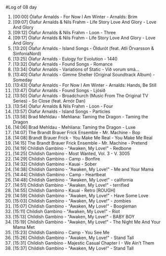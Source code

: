 #Log of 08 day

1. [00:00] Ólafur Arnalds - For Now I Am Winter - Arnalds: Brim
1. [09:07] Ólafur Arnalds & Nils Frahm - Life Story Love And Glory - Love And Glory
1. [09:12] Ólafur Arnalds & Nils Frahm - Loon - Three
1. [09:17] Ólafur Arnalds & Nils Frahm - Life Story Love And Glory - Love And Glory
1. [13:20] Ólafur Arnalds - Island Songs - Öldurót (feat. Atli Örvarsson & SinfoniaNord)
1. [13:25] Ólafur Arnalds - Eulogy for Evolution - 1440
1. [13:32] Ólafur Arnalds - Found Songs - Romance
1. [13:34] Ólafur Arnalds - Variations of Static - Við vorum smá...
1. [13:40] Ólafur Arnalds - Gimme Shelter (Original Soundtrack Album) - Someday
1. [13:43] Ólafur Arnalds - For Now I Am Winter - Arnalds: Hands, Be Still
1. [13:47] Ólafur Arnalds - Found Songs - Ljósið
1. [13:50] Ólafur Arnalds - Broadchurch (Music From The Original TV Series) - So Close (feat. Arnór Dan)
1. [13:54] Ólafur Arnalds & Nils Frahm - Loon - Four
1. [13:57] Ólafur Arnalds - Island Songs - Particles
1. [13:58] Brad Mehldau - Mehliana: Taming the Dragon - Taming the Dragon
1. [14:06] Brad Mehldau - Mehliana: Taming the Dragon - Luxe
1. [14:07] The Brandt Brauer Frick Ensemble - Mr. Machine - Bop
1. [14:08] Brandt Brauer Frick - You Make Me Real - You Make Me Real
1. [14:15] The Brandt Brauer Frick Ensemble - Mr. Machine - Pretend
1. [14:19] Childish Gambino - "Awaken, My Love!" - Redbone
1. [14:25] Childish Gambino - Most Wanted, Vol. 3 - V. 3005
1. [14:29] Childish Gambino - Camp - Bonfire
1. [14:32] Childish Gambino - Kauai - Sober
1. [14:38] Childish Gambino - "Awaken, My Love!" - Me and Your Mama
1. [14:44] Childish Gambino - Camp - Heartbeat
1. [14:48] Childish Gambino - "Awaken, My Love!" - california
1. [14:51] Childish Gambino - "Awaken, My Love!" - terrified
1. [14:55] Childish Gambino - Kauai - Retro [ROUGH]
1. [14:59] Childish Gambino - "Awaken, My Love!" - Have Some Love
1. [15:03] Childish Gambino - "Awaken, My Love!" - zombies
1. [15:07] Childish Gambino - "Awaken, My Love!" - Boogieman
1. [15:11] Childish Gambino - "Awaken, My Love!" - Riot
1. [15:13] Childish Gambino - "Awaken, My Love!" - BABY BOY
1. [15:19] Childish Gambino - "Awaken, My Love!" - The Night Me And Your Mama Met
1. [15:23] Childish Gambino - Camp - You See Me
1. [15:26] Childish Gambino - "Awaken, My Love!" - Stand Tall
1. [15:31] Childish Gambino - Majestic Casual Chapter I - We Ain't Them
1. [15:37] Childish Gambino - "Awaken, My Love!" - Stand Tall
